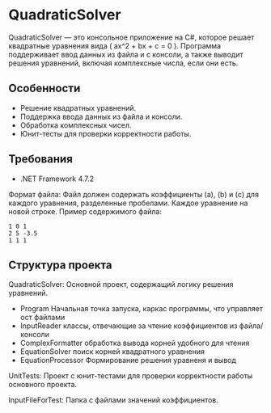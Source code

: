 # QuadraticSolver

QuadraticSolver — это консольное приложение на C#, которое решает квадратные уравнения вида \( ax^2 + bx + c = 0 \). Программа поддерживает ввод данных из файла и с консоли, а также выводит решения уравнений, включая комплексные числа, если они есть.

## Особенности

- Решение квадратных уравнений.
- Поддержка ввода данных из файла и консоли.
- Обработка комплексных чисел.
- Юнит-тесты для проверки корректности работы.

## Требования
- .NET Framework 4.7.2

Формат файла:
Файл должен содержать коэффициенты (a), (b) и (c) для каждого уравнения, разделенные пробелами. Каждое уравнение на новой строке.
Пример содержимого файла:
```
1 0 1
2 5 -3.5
1 1 1
```
## Структура проекта
QuadraticSolver: Основной проект, содержащий логику решения уравнений.
- Program Начальная точка запуска, каркас программы, что управляет ост файлами
- InputReader классы, отвечающие за чтение коэффициентов из файла/консоли
- ComplexFormatter обработка вывода корней удобного для чтения
- EquationSolver поиск корней квадратного уравнения
- EquationProcessor Формирование решения уравненя и вывод

UnitTests: Проект с юнит-тестами для проверки корректности работы основного проекта.

InputFileForTest: Папка с файлами значений коэффициентов.
